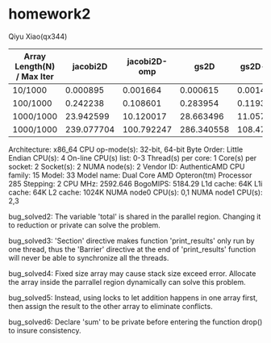 # homework2
Qiyu Xiao(qx344)

| Array Length(N) / Max Iter  | jacobi2D | jacobi2D-omp | gs2D | gs2D-omp | Last Residual |
| --- | --- | --- | --- | --- | --- | 
| 10/1000 | 0.000895 | 0.001664 | 0.000615 | 0.001497 | <10^(-5) | (Less than 300 iters are actually run in this case) 
| 100/1000 | 0.242238 | 0.108601 | 0.283954 | 0.119327 | ~50 |
| 1000/1000 | 23.942599 | 10.120017 | 28.663496 | 11.057303 | ~1000 |
| 1000/1000 | 239.077704 | 100.792247 | 286.340558 | 108.474911 | ~800 |


Architecture:          x86_64
CPU op-mode(s):        32-bit, 64-bit
Byte Order:            Little Endian
CPU(s):                4
On-line CPU(s) list:   0-3
Thread(s) per core:    1
Core(s) per socket:    2
Socket(s):             2
NUMA node(s):          2
Vendor ID:             AuthenticAMD
CPU family:            15
Model:                 33
Model name:            Dual Core AMD Opteron(tm) Processor 285
Stepping:              2
CPU MHz:               2592.646
BogoMIPS:              5184.29
L1d cache:             64K
L1i cache:             64K
L2 cache:              1024K
NUMA node0 CPU(s):     0,1
NUMA node1 CPU(s):     2,3


bug_solved2: The variable 'total' is shared in the parallel region. Changing it to reduction or private can solve the problem.

bug_solved3: 'Section' directive makes function 'print_results' only run by one thread, thus the 'Barrier' directive at the end of 'print_results' function will never be able to synchronize all the threads.

bug_solved4: Fixed size array may cause stack size exceed error. Allocate the array inside the parrallel  region dynamically can solve this problem.

bug_solved5: Instead, using locks to let addition happens in one array first, then assign the result to the other array to eliminate conflicts. 

bug_solved6: Declare 'sum' to be private before entering the function drop() to insure consistency.